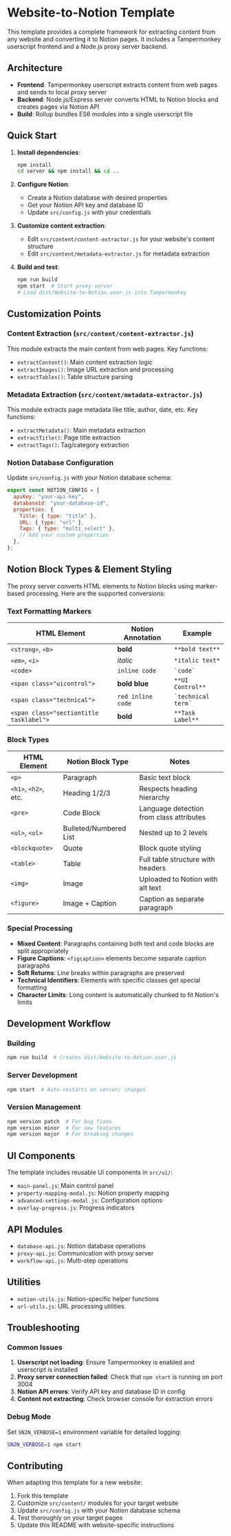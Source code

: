 # Website-to-Notion Template

This template provides a complete framework for extracting content from any website and converting it to Notion pages. It includes a Tampermonkey userscript frontend and a Node.js proxy server backend.

## Architecture

- **Frontend**: Tampermonkey userscript extracts content from web pages and sends to local proxy server
- **Backend**: Node.js/Express server converts HTML to Notion blocks and creates pages via Notion API
- **Build**: Rollup bundles ES6 modules into a single userscript file

## Quick Start

1. **Install dependencies**:

   ```bash
   npm install
   cd server && npm install && cd ..
   ```

2. **Configure Notion**:

   - Create a Notion database with desired properties
   - Get your Notion API key and database ID
   - Update `src/config.js` with your credentials

3. **Customize content extraction**:

   - Edit `src/content/content-extractor.js` for your website's content structure
   - Edit `src/content/metadata-extractor.js` for metadata extraction

4. **Build and test**:
   ```bash
   npm run build
   npm start  # Start proxy server
   # Load dist/Website-to-Notion.user.js into Tampermonkey
   ```

## Customization Points

### Content Extraction (`src/content/content-extractor.js`)

This module extracts the main content from web pages. Key functions:

- `extractContent()`: Main content extraction logic
- `extractImages()`: Image URL extraction and processing
- `extractTables()`: Table structure parsing

### Metadata Extraction (`src/content/metadata-extractor.js`)

This module extracts page metadata like title, author, date, etc. Key functions:

- `extractMetadata()`: Main metadata extraction
- `extractTitle()`: Page title extraction
- `extractTags()`: Tag/category extraction

### Notion Database Configuration

Update `src/config.js` with your Notion database schema:

```javascript
export const NOTION_CONFIG = {
  apiKey: "your-api-key",
  databaseId: "your-database-id",
  properties: {
    Title: { type: "title" },
    URL: { type: "url" },
    Tags: { type: "multi_select" },
    // Add your custom properties
  },
};
```

## Notion Block Types & Element Styling

The proxy server converts HTML elements to Notion blocks using marker-based processing. Here are the supported conversions:

### Text Formatting Markers

| HTML Element                            | Notion Annotation | Example                |
| --------------------------------------- | ----------------- | ---------------------- |
| `<strong>`, `<b>`                       | **bold**          | `**bold text**`        |
| `<em>`, `<i>`                           | _italic_          | `*italic text*`        |
| `<code>`                                | `inline code`     | `` `code` ``           |
| `<span class="uicontrol">`              | **bold blue**     | `**UI Control**`       |
| `<span class="technical">`              | `red inline code` | `` `technical term` `` |
| `<span class="sectiontitle tasklabel">` | **bold**          | `**Task Label**`       |

### Block Types

| HTML Element         | Notion Block Type      | Notes                                    |
| -------------------- | ---------------------- | ---------------------------------------- |
| `<p>`                | Paragraph              | Basic text block                         |
| `<h1>`, `<h2>`, etc. | Heading 1/2/3          | Respects heading hierarchy               |
| `<pre>`              | Code Block             | Language detection from class attributes |
| `<ul>`, `<ol>`       | Bulleted/Numbered List | Nested up to 2 levels                    |
| `<blockquote>`       | Quote                  | Block quote styling                      |
| `<table>`            | Table                  | Full table structure with headers        |
| `<img>`              | Image                  | Uploaded to Notion with alt text         |
| `<figure>`           | Image + Caption        | Caption as separate paragraph            |

### Special Processing

- **Mixed Content**: Paragraphs containing both text and code blocks are split appropriately
- **Figure Captions**: `<figcaption>` elements become separate caption paragraphs
- **Soft Returns**: Line breaks within paragraphs are preserved
- **Technical Identifiers**: Elements with specific classes get special formatting
- **Character Limits**: Long content is automatically chunked to fit Notion's limits

## Development Workflow

### Building

```bash
npm run build  # Creates dist/Website-to-Notion.user.js
```

### Server Development

```bash
npm start  # Auto-restarts on server/ changes
```

### Version Management

```bash
npm version patch  # For bug fixes
npm version minor  # For new features
npm version major  # For breaking changes
```

## UI Components

The template includes reusable UI components in `src/ui/`:

- `main-panel.js`: Main control panel
- `property-mapping-modal.js`: Notion property mapping
- `advanced-settings-modal.js`: Configuration options
- `overlay-progress.js`: Progress indicators

## API Modules

- `database-api.js`: Notion database operations
- `proxy-api.js`: Communication with proxy server
- `workflow-api.js`: Multi-step operations

## Utilities

- `notion-utils.js`: Notion-specific helper functions
- `url-utils.js`: URL processing utilities

## Troubleshooting

### Common Issues

1. **Userscript not loading**: Ensure Tampermonkey is enabled and userscript is installed
2. **Proxy server connection failed**: Check that `npm start` is running on port 3004
3. **Notion API errors**: Verify API key and database ID in config
4. **Content not extracting**: Check browser console for extraction errors

### Debug Mode

Set `SN2N_VERBOSE=1` environment variable for detailed logging:

```bash
SN2N_VERBOSE=1 npm start
```

## Contributing

When adapting this template for a new website:

1. Fork this template
2. Customize `src/content/` modules for your target website
3. Update `src/config.js` with your Notion database schema
4. Test thoroughly on your target pages
5. Update this README with website-specific instructions
